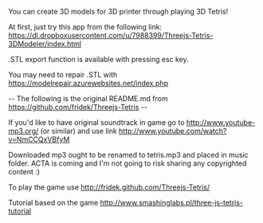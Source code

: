You can create 3D models for 3D printer through playing 3D Tetris!

At first, just try this app from the following link:
https://dl.dropboxusercontent.com/u/7988399/Threejs-Tetris-3DModeler/index.html

.STL export function is available with pressing esc key.

You may need to repair .STL with https://modelrepair.azurewebsites.net/index.php

-- The following is the original README.md from https://github.com/fridek/Threejs-Tetris --

If you'd like to have original soundtrack in game go to http://www.youtube-mp3.org/ (or similar) and use link http://www.youtube.com/watch?v=NmCCQxVBfyM

Downloaded mp3 ought to be renamed to tetris.mp3 and placed in music folder. ACTA is coming and I'm not going to risk sharing any copyrighted content :)

To play the game use http://fridek.github.com/Threejs-Tetris/

Tutorial based on the game http://www.smashinglabs.pl/three-js-tetris-tutorial
